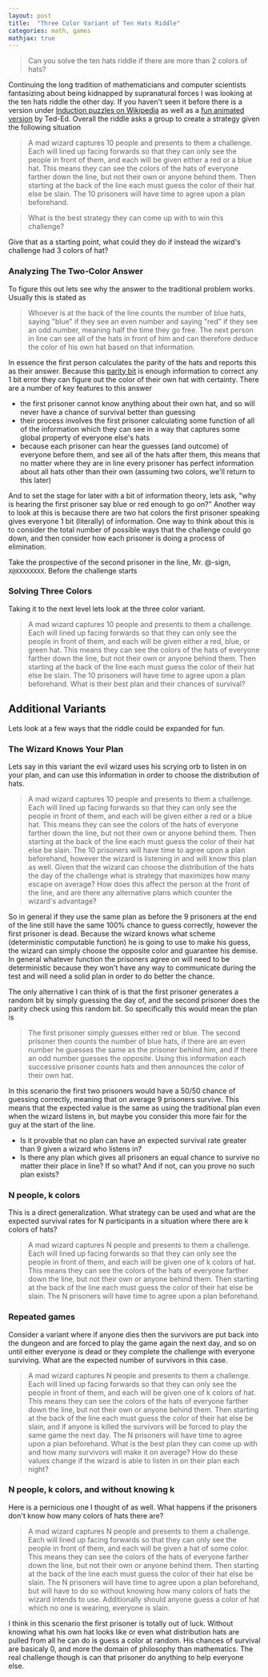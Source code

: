 ```yaml
---
layout: post
title:  "Three Color Variant of Ten Hats Riddle"
categories: math, games
mathjax: true
---
```


> Can you solve the ten hats riddle if there are more than 2 colors of hats?

Continuing the long tradition of mathematicians and computer scientists fantasizing about being kidnapped by supranatural forces I was looking at the ten hats riddle the other day. If you haven't seen it before there is a version under [Induction puzzles on Wikipedia](https://en.wikipedia.org/wiki/Induction_puzzles#Ten-Hat_Variant) as well as a [fun animated version](https://www.youtube.com/watch?v=N5vJSNXPEwA) by Ted-Ed. Overall the riddle asks a group to create a strategy given the following situation

> A mad wizard captures 10 people and presents to them a challenge. Each will lined up facing forwards so that they can only see the people in front of them, and each will be given either a red or a blue hat. This means they can see the colors of the hats of everyone farther down the line, but not their own or anyone behind them. Then starting at the back of the line each must guess the color of their hat else be slain. The 10 prisoners will have time to agree upon a plan beforehand.

> What is the best strategy they can come up with to win this challenge?


Give that as a starting point, what could they do if instead the wizard's challenge had 3 colors of hat?


### Analyzing The Two-Color Answer

To figure this out lets see why the answer to the traditional problem works. Usually this is stated as 

> Whoever is at the back of the line counts the number of blue hats, saying "blue" if they see an even number and saying "red" if they see an odd number, meaning half the time they go free. The next person in line can see all of the hats in front of him and can therefore deduce the color of his own hat based on that information.

In essence the first person calculates the parity of the hats and reports this as their answer. Because this [parity bit](https://en.wikipedia.org/wiki/Parity_bit) is enough information to correct any 1 bit error they can figure out the color of their own hat with certainty. There are a number of key features to this answer

- the first prisoner cannot know anything about their own hat, and so will never have a chance of survival better than guessing
- their process involves the first prisoner calculating some function of all of the information which they can see in a way that captures some global property of everyone else's hats
- because each prisoner can hear the guesses (and outcome) of everyone before them, and see all of the hats after them, this means that no matter where they are in line every prisoner has perfect information about all hats other than their own (assuming two colors, we'll return to this later)

And to set the stage for later with a bit of information theory, lets ask, "why is hearing the first prisoner say blue or red enough to go on?" Another way to look at this is because there are two hat colors the first prisoner speaking gives everyone 1 bit (literally) of information. One way to think about this is to consider the total number of possible ways that the challenge could go down, and then consider how each prisoner is doing a process of elimination.

Take the prospective of the second prisoner in the line, Mr. @-sign, `X@XXXXXXXX`. Before the challenge starts  


### Solving Three Colors

Taking it to the next level lets look at the three color variant.

> A mad wizard captures 10 people and presents to them a challenge. Each will lined up facing forwards so that they can only see the people in front of them, and each will be given either a red, blue, or green hat. This means they can see the colors of the hats of everyone farther down the line, but not their own or anyone behind them. Then starting at the back of the line each must guess the color of their hat else be slain. The 10 prisoners will have time to agree upon a plan beforehand. What is their best plan and their chances of survival?



## Additional Variants

Lets look at a few ways that the riddle could be expanded for fun.

### The Wizard Knows Your Plan

Lets say in this variant the evil wizard uses his scrying orb to listen in on your plan, and can use this information in order to choose the distribution of hats.

> A mad wizard captures 10 people and presents to them a challenge. Each will lined up facing forwards so that they can only see the people in front of them, and each will be given either a red or a blue hat. This means they can see the colors of the hats of everyone farther down the line, but not their own or anyone behind them. Then starting at the back of the line each must guess the color of their hat else be slain. The 10 prisoners will have time to agree upon a plan beforehand, however the wizard is listening in and will know this plan as well. Given that the wizard can choose the distribution of the hats the day of the challenge what is strategy that maximizes how many escape on average? How does this affect the person at the front of the line, and are there any alternative plans which counter the wizard's advantage?


So in general if they use the same plan as before the 9 prisoners at the end of the line still have the same 100% chance to guess correctly, however the first prisoner is dead. Because the wizard knows what scheme (deterministic computable function) he is going to use to make his guess, the wizard can simply choose the opposite color and guarantee his demise. In general whatever function the prisoners agree on will need to be deterministic because they won't have any way to communicate during the test and will need a solid plan in order to do better the chance.

The only alternative I can think of is that the first prisoner generates a random bit by simply guessing the day of, and the second prisoner does the parity check using this random bit. So specifically this would mean the plan is

> The first prisoner simply guesses either red or blue. The second prisoner then counts the number of blue hats, if there are an even number he guesses the same as the prisoner behind him, and if there an odd number guesses the opposite. Using this information each successive prisoner counts hats and then announces the color of their own hat.


In this scenario the first two prisoners would have a 50/50 chance of guessing correctly, meaning that on average 9 prisoners survive. This means that the expected value is the same as using the traditional plan even when the wizard listens in, but maybe you consider this more fair for the guy at the start of the line. 

- Is it provable that no plan can have an expected survival rate greater than 9 given a wizard who listens in?
- Is there any plan which gives all prisoners an equal chance to survive no matter their place in line? If so what? And if not, can you prove no such plan exists?


### N people, k colors

This is a direct generalization. What strategy can be used and what are the expected survival rates for N participants in a situation where there are k colors of hats?

> A mad wizard captures N people and presents to them a challenge. Each will lined up facing forwards so that they can only see the people in front of them, and each will be given one of k colors of hat. This means they can see the colors of the hats of everyone farther down the line, but not their own or anyone behind them. Then starting at the back of the line each must guess the color of their hat else be slain. The N prisoners will have time to agree upon a plan beforehand.

### Repeated games

Consider a variant where if anyone dies then the survivors are put back into the dungeon and are forced to play the game again the next day, and so on until either everyone is dead or they complete the challenge with everyone surviving. What are the expected number of survivors in this case.

> A mad wizard captures N people and presents to them a challenge. Each will lined up facing forwards so that they can only see the people in front of them, and each will be given one of k colors of hat. This means they can see the colors of the hats of everyone farther down the line, but not their own or anyone behind them. Then starting at the back of the line each must guess the color of their hat else be slain, and if anyone is killed the survivors will be forced to play the same game the next day. The N prisoners will have time to agree upon a plan beforehand. What is the best plan they can come up with and how many survivors will make it on average? How do these values change if the wizard is able to listen in on their plan each night?

### N people, k colors, and without knowing k

Here is a pernicious one I thought of as well. What happens if the prisoners don't know how many colors of hats there are? 

> A mad wizard captures N people and presents to them a challenge. Each will lined up facing forwards so that they can only see the people in front of them, and each will be given a hat of some color. This means they can see the colors of the hats of everyone farther down the line, but not their own or anyone behind them. Then starting at the back of the line each must guess the color of their hat else be slain. The N prisoners will have time to agree upon a plan beforehand, but will have to do so without knowing how many colors of hats the wizard intends to use. Additionally should anyone guess a color of hat which no one is wearing, everyone is slain.


I think in this scenario the first prisoner is totally out of luck. Without knowing what his own hat looks like or even what distribution hats are pulled from all he can do is guess a color at random. His chances of survival are basicaly 0, and more the domain of philosophy than mathematics. The real challenge though is can that prisoner do anything to help everyone else.
